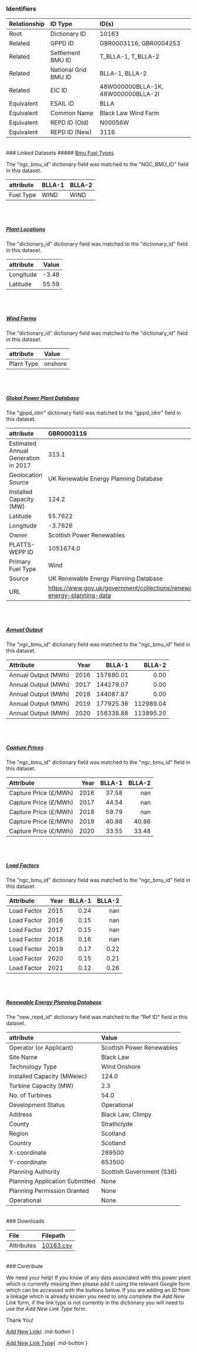 ### Identifiers

| Relationship   | ID Type              | ID(s)                              |
|:---------------|:---------------------|:-----------------------------------|
| Root           | Dictionary ID        | 10163                              |
| Related        | GPPD ID              | GBR0003116, GBR0004253             |
| Related        | Settlement BMU ID    | T_BLLA-1, T_BLLA-2                 |
| Related        | National Grid BMU ID | BLLA-1, BLLA-2                     |
| Related        | EIC ID               | 48W000000BLLA-1K, 48W000000BLLA-2I |
| Equivalent     | ESAIL ID             | BLLA                               |
| Equivalent     | Common Name          | Black Law Wind Farm                |
| Equivalent     | REPD ID (Old)        | N00056W                            |
| Equivalent     | REPD ID (New)        | 3116                               |

<br>
### Linked Datasets
##### <a href="https://osuked.github.io/Power-Station-Dictionary/datasets/bmu-fuel-types">Bmu Fuel Types</a>



The "ngc_bmu_id" dictionary field was matched to the "NGC_BMU_ID" field in this dataset.

| attribute   | BLLA-1   | BLLA-2   |
|:------------|:---------|:---------|
| Fuel Type   | WIND     | WIND     |

<br><br>
##### <a href="https://osuked.github.io/Power-Station-Dictionary/datasets/plant-locations">Plant Locations</a>



The "dictionary_id" dictionary field was matched to the "dictionary_id" field in this dataset.

| attribute   |   Value |
|:------------|--------:|
| Longitude   |   -3.48 |
| Latitude    |   55.59 |

<br><br>
##### <a href="https://osuked.github.io/Power-Station-Dictionary/datasets/wind-farms">Wind Farms</a>



The "dictionary_id" dictionary field was matched to the "dictionary_id" field in this dataset.

| attribute   | Value   |
|:------------|:--------|
| Plant Type  | onshore |

<br><br>
##### <a href="https://osuked.github.io/Power-Station-Dictionary/datasets/global-power-plant-database">Global Power Plant Database</a>



The "gppd_idnr" dictionary field was matched to the "gppd_idnr" field in this dataset.

| attribute                           | GBR0003116                                                               | GBR0004253                                                               |
|:------------------------------------|:-------------------------------------------------------------------------|:-------------------------------------------------------------------------|
| Estimated Annual Generation in 2017 | 313.1                                                                    | 139.71                                                                   |
| Geolocation Source                  | UK Renewable Energy Planning Database                                    | UK Renewable Energy Planning Database                                    |
| Installed Capacity (MW)             | 124.2                                                                    | 55.42                                                                    |
| Latitude                            | 55.7622                                                                  | 55.7622                                                                  |
| Longitude                           | -3.7626                                                                  | -3.7626                                                                  |
| Owner                               | Scottish Power Renewables                                                | Scottish Power Renewables                                                |
| PLATTS-WEPP ID                      | 1051674.0                                                                | 1051674.0                                                                |
| Primary Fuel Type                   | Wind                                                                     | Wind                                                                     |
| Source                              | UK Renewable Energy Planning Database                                    | UK Renewable Energy Planning Database                                    |
| URL                                 | https://www.gov.uk/government/collections/renewable-energy-planning-data | https://www.gov.uk/government/collections/renewable-energy-planning-data |

<br><br>
##### <a href="https://osuked.github.io/Power-Station-Dictionary/datasets/annual-output">Annual Output</a>



The "ngc_bmu_id" dictionary field was matched to the "ngc_bmu_id" field in this dataset.

| Attribute           |   Year |    BLLA-1 |    BLLA-2 |
|:--------------------|-------:|----------:|----------:|
| Annual Output (MWh) |   2016 | 157880.01 |      0.00 |
| Annual Output (MWh) |   2017 | 144279.07 |      0.00 |
| Annual Output (MWh) |   2018 | 144087.87 |      0.00 |
| Annual Output (MWh) |   2019 | 177925.36 | 112989.04 |
| Annual Output (MWh) |   2020 | 156338.88 | 113895.20 |

<br><br>
##### <a href="https://osuked.github.io/Power-Station-Dictionary/datasets/capture-prices">Capture Prices</a>



The "ngc_bmu_id" dictionary field was matched to the "ngc_bmu_id" field in this dataset.

| Attribute             |   Year |   BLLA-1 |   BLLA-2 |
|:----------------------|-------:|---------:|---------:|
| Capture Price (£/MWh) |   2016 |    37.58 |   nan    |
| Capture Price (£/MWh) |   2017 |    44.54 |   nan    |
| Capture Price (£/MWh) |   2018 |    59.79 |   nan    |
| Capture Price (£/MWh) |   2019 |    40.88 |    40.86 |
| Capture Price (£/MWh) |   2020 |    33.55 |    33.48 |

<br><br>
##### <a href="https://osuked.github.io/Power-Station-Dictionary/datasets/load-factors">Load Factors</a>



The "ngc_bmu_id" dictionary field was matched to the "ngc_bmu_id" field in this dataset.

| Attribute   |   Year |   BLLA-1 |   BLLA-2 |
|:------------|-------:|---------:|---------:|
| Load Factor |   2015 |     0.24 |   nan    |
| Load Factor |   2016 |     0.15 |   nan    |
| Load Factor |   2017 |     0.15 |   nan    |
| Load Factor |   2018 |     0.16 |   nan    |
| Load Factor |   2019 |     0.17 |     0.22 |
| Load Factor |   2020 |     0.15 |     0.21 |
| Load Factor |   2021 |     0.12 |     0.26 |

<br><br>
##### <a href="https://osuked.github.io/Power-Station-Dictionary/datasets/renewable-energy-planning-database">Renewable Energy Planning Database</a>



The "new_repd_id" dictionary field was matched to the "Ref ID" field in this dataset.

| attribute                      | Value                     |
|:-------------------------------|:--------------------------|
| Operator (or Applicant)        | Scottish Power Renewables |
| Site Name                      | Black Law                 |
| Technology Type                | Wind Onshore              |
| Installed Capacity (MWelec)    | 124.0                     |
| Turbine Capacity (MW)          | 2.3                       |
| No. of Turbines                | 54.0                      |
| Development Status             | Operational               |
| Address                        | Black Law, Climpy         |
| County                         | Strathclyde               |
| Region                         | Scotland                  |
| Country                        | Scotland                  |
| X-coordinate                   | 289500                    |
| Y-coordinate                   | 653500                    |
| Planning Authority             | Scottish Government (S36) |
| Planning Application Submitted | None                      |
| Planning Permission Granted    | None                      |
| Operational                    | None                      |


<br>
### Downloads


| File       | Filepath                                                                              |
|:-----------|:--------------------------------------------------------------------------------------|
| Attributes | [10163.csv](https://osuked.github.io/Power-Station-Dictionary/object_attrs/10163.csv) |


<br>
### Contribute

We need your help! If you know of any data associated with this power plant which is currently missing then please add it using the relevant Google form which can be accessed with the buttons below.  If you are adding an ID from a linkage which is already known you need to only complete the *Add New Link* form, if the link type is not currently in the dictionary you will need to use the *Add New Link Type* form.

Thank You!

[Add New Link](https://docs.google.com/forms/d/e/1FAIpQLSc5jRsQ7NgiLLXbwo9PUdwTQyuqbRwThltG56-o6NVSe7E_nw/viewform?usp=pp_url&entry.251912331=10163){ .md-button }

[Add New Link Type](https://docs.google.com/forms/d/e/1FAIpQLSdQfLmfOR0Vw4Z7gDQAIhBbqIifd1RuSFPKmDQpROhOqjo7ew/viewform?usp=pp_url&entry.2141539628=10163){ .md-button }